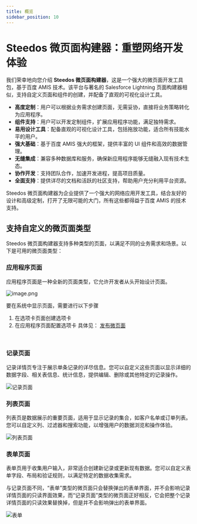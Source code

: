 ```yaml
---
title: 概览
sidebar_position: 10
---
```


# Steedos 微页面构建器：重塑网络开发体验

我们荣幸地向您介绍 **Steedos 微页面构建器**，这是一个强大的微页面开发工具包，基于百度 AMIS 技术。该平台与著名的 Salesforce Lightning 页面构建器相似，支持自定义页面和组件的创建，并配备了直观的可视化设计工具。

- **高度定制**：用户可以根据业务需求创建页面，无需妥协，直接将业务策略转化为应用程序。
- **组件支持**：用户可以开发定制组件，扩展应用程序功能，满足独特需求。
- **易用设计工具**：配备直观的可视化设计工具，包括拖放功能，适合所有技能水平的用户。
- **强大基础**：基于百度 AMIS 强大的框架，提供丰富的 UI 组件和高效的数据管理。
- **无缝集成**：兼容多种数据库和服务，确保新应用程序能够无缝融入现有技术生态。
- **协作开发**：支持团队合作，加速开发进程，提高项目质量。
- **全面支持**：提供详尽的文档和活跃的社区支持，帮助用户充分利用平台资源。

Steedos 微页面构建器为企业提供了一个强大的网络应用开发工具，结合友好的设计和高级定制，打开了无限可能的大门，所有这些都得益于百度 AMIS 的技术支持。


## 支持自定义的微页面类型

Steedos 微页面构建器支持多种类型的页面，以满足不同的业务需求和场景。以下是可用的微页面类型：

### 应用程序页面

应用程序页面是一种全新的页面类型，它允许开发者从头开始设计页面。

![image.png](/img/amis/amis-total-blank.png)


要在系统中显示页面，需要进行以下步骤
1. 在选项卡页面创建选项卡
2. 在应用程序页面配置选项卡
具体见： [发布微页面](publish_page)

<br/>

### 记录页面

记录详情页专注于展示单条记录的详尽信息。您可以自定义这些页面以显示详细的数据字段、相关表信息、统计信息，提供编辑、删除或其他特定的记录操作。

![记录页面](/img/amis/amis-page-detail.png)

### 列表页面

列表页是数据展示的重要页面，适用于显示记录的集合，如客户名单或订单列表。您可以自定义列、过滤器和搜索功能，以增强用户的数据浏览和操作体验。

![列表页面](/img/amis/amis-page-listview.png)

### 表单页面

表单页用于收集用户输入，非常适合创建新记录或更新现有数据。您可以自定义表单字段、布局和验证规则，以满足特定的数据收集需求。

与记录页面不同，“表单”类型的微页面只会替换弹出的表单界面，并不会影响记录详情页面的只读界面效果，而“记录页面”类型的微页面正好相反，它会把整个记录详情页面的只读效果替换掉，但是并不会影响弹出的表单界面。

![表单](/img/amis/amis-page-button.png)



